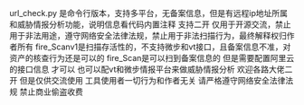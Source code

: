 url_check.py
是命令行版本，支持多平台，无备案信息，但是有远程ip地址所属和威胁情报分析功能，说明信息看代码内置注释
支持二开 仅用于开源交流，禁止用于非法用途，遵守网络安全法律法规，禁止用于非法扫描行为，最终解释权归作者所有
fire_Scanv1是扫描存活性的，不支持微步和vt接口，且备案信息不准，对资产的核查行为还是可以的 
fire_Scan是可以扫到备案信息的 但是需要配置阿里云的接口信息 才可以 也可以配vt和微步情报平台来做威胁情报分析
欢迎各路大佬二开 但是仅供交流使用 工具使用者一切行为和作者无关 请严格遵守网络安全法律法规 禁止商业偷盗收费
